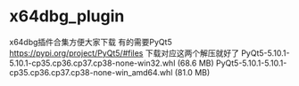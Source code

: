 # x64dbg_plugin
x64dbg插件合集方便大家下载
有的需要PyQt5
https://pypi.org/project/PyQt5/#files
下载对应这两个解压就好了
PyQt5-5.10.1-5.10.1-cp35.cp36.cp37.cp38-none-win32.whl (68.6 MB) 
PyQt5-5.10.1-5.10.1-cp35.cp36.cp37.cp38-none-win_amd64.whl (81.0 MB)
